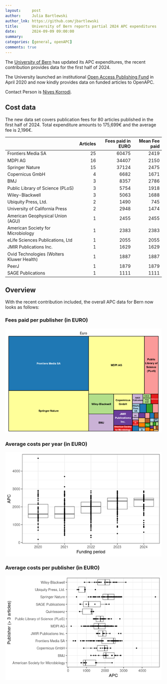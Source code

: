 ```yaml
---
layout:     post
author:     Julia Bartlewski
author_lnk: https://github.com/jbartlewski
title:      University of Bern reports partial 2024 APC expenditures
date:       2024-09-09 09:00:00
summary:    
categories: [general, openAPC]
comments: true
---
```





The [University of Bern](http://www.unibe.ch/eng/) has updated its APC expenditures, the recent contribution provides data for the first half of 2024.

The University launched an institutional [Open Access Publishing Fund](https://www.ub.unibe.ch/services/open_science/open_access/index_eng.html) in April 2020 and now kindly provides data on funded articles to OpenAPC.

Contact Person is [Nives Korrodi](mailto:nives.korrodi@ub.unibe.ch).

## Cost data



The new data set covers publication fees for 80 articles published in the first half of 2024. Total expenditure amounts to 175,699€ and the average fee is 2,196€.




|                                          | Articles| Fees paid in EURO| Mean Fee paid|
|:-----------------------------------------|--------:|-----------------:|-------------:|
|Frontiers Media SA                        |       25|             60475|          2419|
|MDPI AG                                   |       16|             34407|          2150|
|Springer Nature                           |       15|             37124|          2475|
|Copernicus GmbH                           |        4|              6682|          1671|
|BMJ                                       |        3|              8357|          2786|
|Public Library of Science (PLoS)          |        3|              5754|          1918|
|Wiley-Blackwell                           |        3|              5063|          1688|
|Ubiquity Press, Ltd.                      |        2|              1490|           745|
|University of California Press            |        2|              2948|          1474|
|American Geophysical Union (AGU)          |        1|              2455|          2455|
|American Society for Microbiology         |        1|              2383|          2383|
|eLife Sciences Publications, Ltd          |        1|              2055|          2055|
|JMIR Publications Inc.                    |        1|              1629|          1629|
|Ovid Technologies (Wolters Kluwer Health) |        1|              1887|          1887|
|PeerJ                                     |        1|              1879|          1879|
|SAGE Publications                         |        1|              1111|          1111|



## Overview

With the recent contribution included, the overall APC data for Bern now looks as follows:

### Fees paid per publisher (in EURO)

![plot of chunk tree_bern_2024_09_09_full](/figure/tree_bern_2024_09_09_full-1.png)

###  Average costs per year (in EURO)

![plot of chunk box_bern_2024_09_09_year_full](/figure/box_bern_2024_09_09_year_full-1.png)

###  Average costs per publisher (in EURO)

![plot of chunk box_bern_2024_09_09_publisher_full](/figure/box_bern_2024_09_09_publisher_full-1.png)

